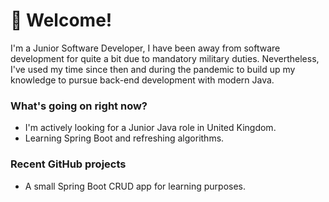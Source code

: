 
# 👋 Welcome!

I'm a Junior Software Developer, I have been away from software development for quite a bit due to mandatory military duties. Nevertheless, I've used my time since then and during the pandemic to build up my knowledge to pursue back-end development with modern Java.

### What's going on right now?
- I'm actively looking for a Junior Java role in United Kingdom.
- Learning Spring Boot and refreshing algorithms.

### Recent GitHub projects
- A small Spring Boot CRUD app for learning purposes.
